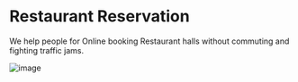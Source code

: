 # Restaurant Reservation
We help people for Online booking Restaurant halls without commuting and fighting traffic jams.

![image](https://user-images.githubusercontent.com/109425238/226509722-8b21c652-e32a-490a-875e-28b87420168e.png)
